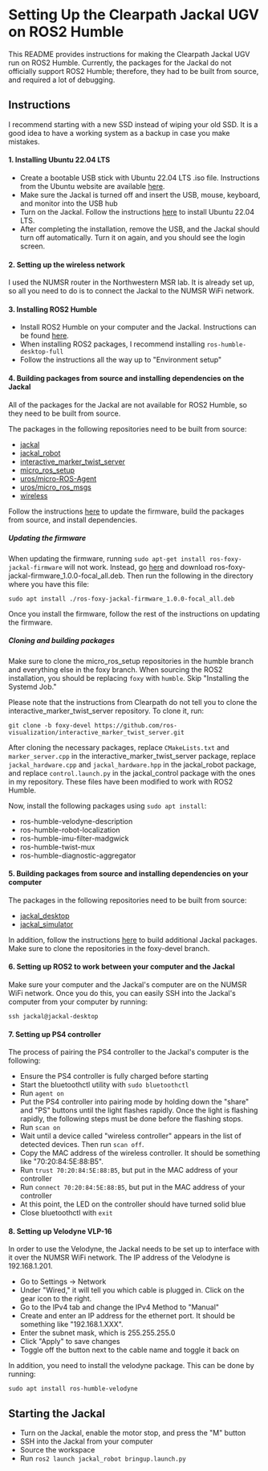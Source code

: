 # Setting Up the Clearpath Jackal UGV on ROS2 Humble
This README provides instructions for making the Clearpath Jackal UGV run on ROS2 Humble. Currently, the packages for the Jackal do not officially support ROS2 Humble; therefore, they had to be built from source, and required a lot of debugging.
## Instructions
I recommend starting with a new SSD instead of wiping your old SSD. It is a good idea to have a working system as a backup in case you make mistakes.
#### 1. Installing Ubuntu 22.04 LTS
* Create a bootable USB stick with Ubuntu 22.04 LTS .iso file. Instructions from the Ubuntu website are available [here](https://ubuntu.com/tutorials/create-a-usb-stick-on-ubuntu#1-overview).
* Make sure the Jackal is turned off and insert the USB, mouse, keyboard, and monitor into the USB hub
* Turn on the Jackal. Follow the instructions [here](https://ubuntu.com/tutorials/install-ubuntu-desktop#4-boot-from-usb-flash-drive) to install Ubuntu 22.04 LTS.
* After completing the installation, remove the USB, and the Jackal should turn off automatically. Turn it on again, and you should see the login screen.

#### 2. Setting up the wireless network
I used the NUMSR router in the Northwestern MSR lab. It is already set up, so all you need to do is to connect the Jackal to the NUMSR WiFi network.
#### 3. Installing ROS2 Humble
* Install ROS2 Humble on your computer and the Jackal. Instructions can be found [here](https://docs.ros.org/en/humble/Installation/Ubuntu-Install-Debians.html). 
* When installing ROS2 packages, I recommend installing `ros-humble-desktop-full`
* Follow the instructions all the way up to "Environment setup"

#### 4. Building packages from source and installing dependencies on the Jackal
All of the packages for the Jackal are not available for ROS2 Humble, so they need to be built from source.

The packages in the following repositories need to be built from source:
* [jackal](https://github.com/jackal/jackal/tree/foxy-devel)
* [jackal_robot](https://github.com/jackal/jackal_robot/tree/foxy-devel)
* [interactive_marker_twist_server](https://github.com/ros-visualization/interactive_marker_twist_server)
* [micro_ros_setup](https://github.com/micro-ROS/micro_ros_setup)
* [uros/micro-ROS-Agent](https://github.com/micro-ROS/micro-ROS-Agent)
* [uros/micro_ros_msgs](https://github.com/micro-ROS/micro_ros_msgs)
* [wireless](https://github.com/clearpathrobotics/wireless/tree/foxy-devel)

Follow the instructions [here](https://www.clearpathrobotics.com/assets/guides/foxy/jackal/JackalInstallRobotSoftware.html) to update the firmware, build the packages from source, and install dependencies. 

##### Updating the firmware
When updating the firmware, running `sudo apt-get install ros-foxy-jackal-firmware` will not work. Instead, go [here](https://packages.clearpathrobotics.com/stable/ubuntu/pool/main/j/jackal-firmware/) and download ros-foxy-jackal-firmware_1.0.0-focal_all.deb. Then run the following in the directory where you have this file:
```
sudo apt install ./ros-foxy-jackal-firmware_1.0.0-focal_all.deb
```
Once you install the firmware, follow the rest of the instructions on updating the firmware.
##### Cloning and building packages
Make sure to clone the micro_ros_setup repositories in the humble branch and everything else in the foxy branch. When sourcing the ROS2 installation, you should be replacing `foxy` with `humble`. Skip "Installing the Systemd Job."

Please note that the instructions from Clearpath do not tell you to clone the interactive_marker_twist_server repository. To clone it, run:
```
git clone -b foxy-devel https://github.com/ros-visualization/interactive_marker_twist_server.git
```
After cloning the necessary packages, replace `CMakeLists.txt` and `marker_server.cpp` in the interactive_marker_twist_server package, replace `jackal_hardware.cpp` and `jackal_hardware.hpp` in the jackal_robot package, and replace `control.launch.py` in the jackal_control package with the ones in my repository. These files have been modified to work with ROS2 Humble.

Now, install the following packages using `sudo apt install`:
* ros-humble-velodyne-description
* ros-humble-robot-localization
* ros-humble-imu-filter-madgwick
* ros-humble-twist-mux
* ros-humble-diagnostic-aggregator

#### 5. Building packages from source and installing dependencies on your computer
The packages in the following repositories need to be built from source:
* [jackal_desktop](https://github.com/jackal/jackal_desktop/tree/foxy-devel)
* [jackal_simulator](https://github.com/jackal/jackal_simulator/tree/foxy-devel)

In addition, follow the instructions [here](https://www.clearpathrobotics.com/assets/guides/foxy/jackal/JackalInstallDesktopSoftware.html) to build additional Jackal packages. Make sure to clone the repositories in the foxy-devel branch.
#### 6. Setting up ROS2 to work between your computer and the Jackal
Make sure your computer and the Jackal's computer are on the NUMSR WiFi network. Once you do this, you can easily SSH into the Jackal's computer from your computer by running:
```
ssh jackal@jackal-desktop
```
#### 7. Setting up PS4 controller
The process of pairing the PS4 controller to the Jackal's computer is the following:
* Ensure the PS4 controller is fully charged before starting
* Start the bluetoothctl utility with `sudo bluetoothctl`
* Run `agent on`
* Put the PS4 controller into pairing mode by holding down the "share" and "PS" buttons until the light flashes rapidly. Once the light is flashing rapidly, the following steps must be done before the flashing stops.
* Run `scan on`
* Wait until a device called "wireless controller" appears in the list of detected devices. Then run `scan off`.
* Copy the MAC address of the wireless controller. It should be something like "70:20:84:5E:88:B5".
* Run `trust 70:20:84:5E:88:B5`, but put in the MAC address of your controller
* Run `connect 70:20:84:5E:88:B5`, but put in the MAC address of your controller
* At this point, the LED on the controller should have turned solid blue
* Close bluetoothctl with `exit`

#### 8. Setting up Velodyne VLP-16
In order to use the Velodyne, the Jackal needs to be set up to interface with it over the NUMSR WiFi network. The IP address of the Velodyne is 192.168.1.201.
* Go to Settings -> Network
* Under "Wired," it will tell you which cable is plugged in. Click on the gear icon to the right.
* Go to the IPv4 tab and change the IPv4 Method to "Manual"
* Create and enter an IP address for the ethernet port. It should be something like "192.168.1.XXX".
* Enter the subnet mask, which is 255.255.255.0
* Click "Apply" to save changes
* Toggle off the button next to the cable name and toggle it back on

In addition, you need to install the velodyne package. This can be done by running:
```
sudo apt install ros-humble-velodyne
```
## Starting the Jackal
* Turn on the Jackal, enable the motor stop, and press the "M" button
* SSH into the Jackal from your computer
* Source the workspace
* Run `ros2 launch jackal_robot bringup.launch.py`